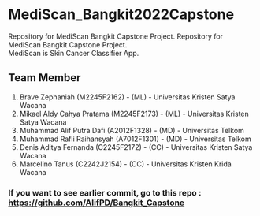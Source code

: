 # MediScan_Bangkit2022Capstone
Repository for MediScan Bangkit Capstone Project.
Repository for MediScan Bangkit Capstone Project.  
MediScan is Skin Cancer Classifier App.
## Team Member
1. Brave Zephaniah (M2245F2162) - (ML) - Universitas Kristen Satya Wacana
2. Mikael Aldy Cahya Pratama (M2245F2173) - (ML) - Universitas Kristen Satya Wacana
3. Muhammad Alif Putra Dafi (A2012F1328) -  (MD)  - Universitas Telkom
4. Muhammad Rafli Raihansyah (A7012F1301) - (MD) - Universitas Telkom
5. Denis Aditya Fernanda (C2245F2172) - (CC) - Universitas Kristen Satya Wacana
6. Marcelino Tanus (C2242J2154) - (CC) - Universitas Kristen Krida Wacana
### If you want to see earlier commit, go to this repo : https://github.com/AlifPD/Bangkit_Capstone
